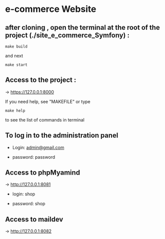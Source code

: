 #  e-commerce Website

## after cloning , open the terminal at the root of the project (./site_e_commerce_Symfony) : 

``` 
make build
``` 
and next 

``` 
make start
``` 
## Access to the project : 

-> https://127.0.0.1:8000

If you need help, see "MAKEFILE" or type

``` 
make help
``` 
to see the list of commands in terminal 


## To log in to the administration panel

* Login: admin@gmail.com 

* password: password


## Access to phpMyamind

->  http://127.0.0.1:8081

* login: shop

* password: shop 

## Access to maildev 

-> http://127.0.0.1:8082